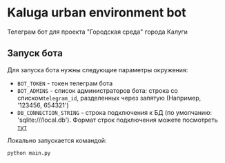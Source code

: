 # Kaluga urban environment bot

Телеграм бот для проекта "Городская среда" города Калуги

## Запуск бота

Для запуска бота нужны следующие параметры окружения:

* `BOT_TOKEN` - токен телеграм бота
* `BOT_ADMINS` - список администраторов бота: строка со списком`telegram_id`, разделенных через запятую (Например, '123456, 654321')
* `DB_CONNECTION_STRING` - строка подключения к БД (по умолчанию: 'sqlite:///local.db'). Формат строк подключения можете посмотреть [тут](http://docs.peewee-orm.com/en/latest/peewee/playhouse.html?highlight=connection%20string#database-url)

Локально запускается командой:

```shell
python main.py
```
